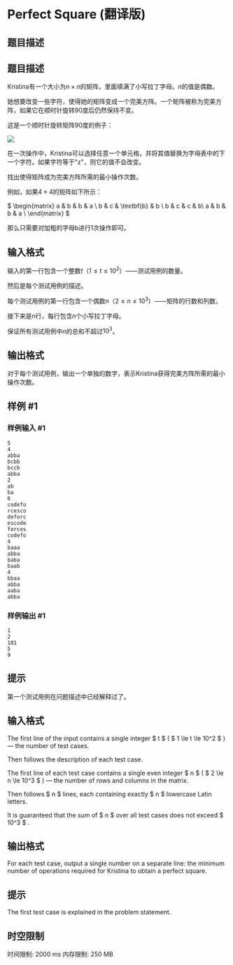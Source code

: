 # Perfect Square (翻译版)

## 题目描述

## 题目描述

Kristina有一个大小为$n \times n$的矩阵，里面填满了小写拉丁字母。$n$的值是偶数。

她想要改变一些字符，使得她的矩阵变成一个完美方阵。一个矩阵被称为完美方阵，如果它在顺时针旋转90度后仍然保持不变。

这是一个顺时针旋转矩阵90度的例子：

![](https://cdn.luogu.com.cn/upload/vjudge_pic/CF1881C/4b38bf84bcab0c377c4a504ebb049a6239821153.png)

在一次操作中，Kristina可以选择任意一个单元格，并将其值替换为字母表中的下一个字符。如果字符等于"z"，则它的值不会改变。

找出使得矩阵成为完美方阵所需的最小操作次数。

例如，如果$4 \times 4$的矩阵如下所示：

$ \begin{matrix} a & b & b & a \\ b & c & \textbf{b} & b \\ b & c & c & b\\ a & b & b & a \\ \end{matrix} $

那么只需要对加粗的字母b进行1次操作即可。

## 输入格式

输入的第一行包含一个整数$t$（$1 \le t \le 10^2$）——测试用例的数量。

然后是每个测试用例的描述。

每个测试用例的第一行包含一个偶数$n$（$2 \le n \le 10^3$）——矩阵的行数和列数。

接下来是$n$行，每行包含$n$个小写拉丁字母。

保证所有测试用例中$n$的总和不超过$10^3$。

## 输出格式

对于每个测试用例，输出一个单独的数字，表示Kristina获得完美方阵所需的最小操作次数。

## 样例 #1

### 样例输入 #1

```
5
4
abba
bcbb
bccb
abba
2
ab
ba
6
codefo
rcesco
deforc
escode
forces
codefo
4
baaa
abba
baba
baab
4
bbaa
abba
aaba
abba
```

### 样例输出 #1

```
1
2
181
5
9
```

## 提示

第一个测试用例在问题描述中已经解释过了。

## 输入格式

The first line of the input contains a single integer $ t $ ( $ 1 \le t \le 10^2 $ ) — the number of test cases.

Then follows the description of each test case.

The first line of each test case contains a single even integer $ n $ ( $ 2 \le n \le 10^3 $ ) — the number of rows and columns in the matrix.

Then follows $ n $ lines, each containing exactly $ n $ lowercase Latin letters.

It is guaranteed that the sum of $ n $ over all test cases does not exceed $ 10^3 $ .

## 输出格式

For each test case, output a single number on a separate line: the minimum number of operations required for Kristina to obtain a perfect square.

## 提示

The first test case is explained in the problem statement.

## 时空限制

时间限制: 2000 ms
内存限制: 250 MB
